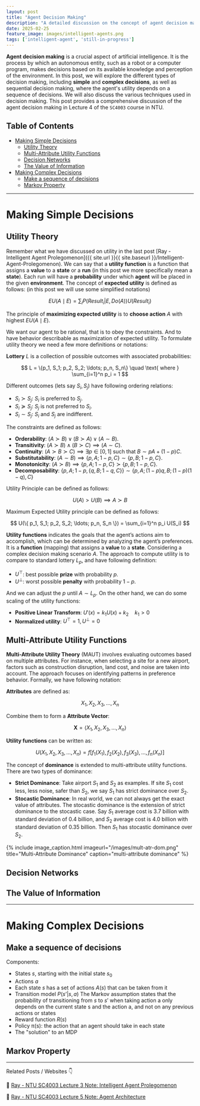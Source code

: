 ```yaml
---
layout: post
title: "Agent Decision Making"
description: "A detailed discussion on the concept of agent decision making"
date: 2025-02-25
feature_image: images/intelligent-agents.png
tags: ['intelligent-agent', 'still-in-progress']
---
```


**Agent decision making** is a crucial aspect of artificial intelligence. It is the process by which an autonomous entity, such as a robot or a computer program, makes decisions based on its available knowledge and perception of the environment. In this post, we will explore the different types of decision making, including **simple** and **complex decisions**, as well as sequential decision making, where the agent's utility depends on a sequence of decisions. We will also discuss the various techniques used in decision making. This post provides a comprehensive discussion of the agent decision making in Lecture 4 of the `SC4003` course in NTU.

<!--more-->

## Table of Contents

- [Making Simple Decisions](#making-simple-decisions)
  - [Utility Theory](#utility-theory)
  - [Multi-Attribute Utility Functions](#multi-attribute-utility-functions)
  - [Decision Networks](#decision-networks)
  - [The Value of Information](#the-value-of-information)
- [Making Complex Decisions](#making-complex-decisions)
  - [Make a sequence of decisions](#make-a-sequence-of-decisions)
  - [Markov Property](#markov-property)

---

# Making Simple Decisions

## Utility Theory

Remember what we have discussed on utility in the last post [Ray - Intelligent Agent Prolegomenon]({{ site.url }}{{ site.baseurl }}/Intelligent-Agent-Prolegomenon). We can say that a **utility function** is a function that assigns a **value** to a **state** or a **run** (in this post we more specifically mean a **state**). Each run will have a **probability** under which **agent** will be placed in the given **environment**. The concept of **expected utility** is defined as follows: (in this post we will use some simplified notations)

$$  
    EU(A \mid E) = \sum_{i} P(Result_i | E, Do(A)) U(Result_i)
$$

The principle of **maximizing expected utility** is to **choose action** $A$ with highest $EU(A \mid E)$.

We want our agent to be rational, that is to obey the constraints. And to have behavior describable as maximization of expected utility. To formulate utility theory we need a few more definitions or notations:

**Lottery** $L$ is a collection of possible outcomes with associated probabilities:

$$
    L = \{p_1, S_1; p_2, S_2; \ldots; p_n, S_n\} \quad \text{ where } \sum_{i=1}^n p_i = 1
$$

Different outcomes (lets say $S_i, S_j$) have following ordering relations:

- $S_i \succ S_j$: $S_i$ is preferred to $S_j$.
- $S_i \succeq S_j$: $S_j$ is not preferred to $S_i$.
- $S_i \sim S_j$: $S_i$ and $S_j$ are indifferent.

The constraints are defined as follows:

- **Orderability**: $(A \succ B) \vee (B \succ A) \vee (A \sim B)$.
- **Transitivity**: $(A \succ B) \land (B \succ C) \implies (A \sim C)$.
- **Continuity**: $(A \succ B \succ C) \implies \exists p \in [0,1] \text{ such that } B \sim pA + (1-p)C$.
- **Substitutability**: $(A \sim B) \implies \{p, A; 1-p, C\} \sim \{p, B; 1-p, C\}$.
- **Monotonicity**: $(A \succ B) \implies \{p, A; 1-p, C\} \succ \{p, B; 1-p, C\}$.
- **Decomposability**: $\{p, A; 1-p, \{ q, B; 1-q, C \} \} \sim \{ p, A; (1-p)q, B; (1-p)(1-q), C \}$

Utility Principle can be defined as follows:

$$
    U(A) > U(B) \implies A \succ B
$$

Maximum Expected Utility principle can be defined as follows:

$$
    U(\{ p_1, S_1; p_2, S_2; \ldots; p_n, S_n \}) = \sum_{i=1}^n p_i U(S_i)
$$

**Utility functions** indicates the goals that the agent’s actions aim to accomplish, which can be determined by analyzing the agent’s preferences. It is a **function** (mapping) that assigns a **value** to a **state**. Considering a complex decision making scenario $A$. The approach to compute utility is to compare to standard lottery $L_p$, and have following definition:

- $U^{\top}$: best possible **prize** with probability $p$.
- $U^{\bot}$: worst possible **penalty** with probability $1 - p$.

And we can adjust the $p$ until $A \sim L_p$. On the other hand, we can do some scaling of the utility functions:

- **Positive Linear Transform**: $U'(x) = k_1 U(x) + k_2 \quad k_1 > 0$
- **Normalized utility**: $U^{\top} = 1, U^{\bot} = 0$

## Multi-Attribute Utility Functions

**Multi-Attribute Utility Theory** (MAUT) involves evaluating outcomes based on multiple attributes. For instance, when selecting a site for a new airport, factors such as construction disruption, land cost, and noise are taken into account. The approach focuses on identifying patterns in preference behavior. Formally, we have following notation:

**Attributes** are defined as:

$$
    X_1, X_2, X_3, \ldots, X_n
$$

Combine them to form a **Attribute Vector**:

$$
    \boldsymbol{X} = \langle X_1, X_2, X_3, \ldots, X_n \rangle
$$

**Utility functions** can be written as:

$$
    U(X_1, X_2, X_3, \ldots, X_n) = f[ f_1(X_1), f_2(X_2), f_3(X_3), \ldots, f_n(X_n) ]
$$

The concept of **dominance** is extended to multi-attribute utility functions. There are two types of dominance: 

- **Strict Dominance**: Take airport $S_1$ and $S_2$ as examples. If site $S_1$ cost less, less noise, safer than $S_2$, we say $S_1$ has strict dominance over $S_2$.
- **Stocastic Dominance**: In real world, we can not always get the exact value of attributes. The stocastic dominance is the extension of strict dominance to the stocastic case. Say $S_1$ average cost is $3.7$ billion with standard deviation of $0.4$ billion, and $S_2$ average cost is $4.0$ billion with standard deviation of $0.35$ billion. Then $S_1$ has stocastic dominance over $S_2$.

{% include image_caption.html imageurl="/images/mult-atr-dom.png" title="Multi-Attribute Dominance" caption="multi-attribute dominance" %}

## Decision Networks

## The Value of Information

---

# Making Complex Decisions

## Make a sequence of decisions

Components:
- States $s$, starting with the initial state $s_0$
- Actions $a$
- Each state $s$ has a set of actions $A(s)$ that can be taken from it
- Transition model $P(s’ | s, a)$
The Markov assumption states that the probability of transitioning
from $s$ to $s'$ when taking action a only depends on the current
state s and the action a, and not on any previous actions or
states
- Reward function $R(s)$
- Policy π(s): the action that an agent should take in each state
- The "solution" to an MDP

## Markov Property

---

Related Posts / Websites 👇

📑 [Ray - NTU SC4003 Lecture 3 Note: Intelligent Agent Prolegomenon](/Intelligent-Agent-Prolegomenon)

📑 [Ray - NTU SC4003 Lecture 5 Note: Agent Architecture](/Agent-Architecture)